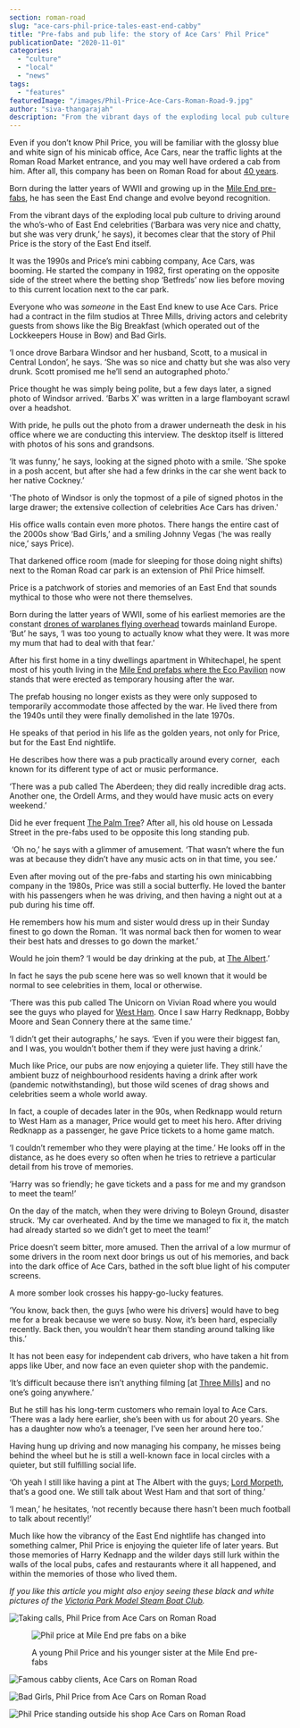 ```yaml
---
section: roman-road
slug: "ace-cars-phil-price-tales-east-end-cabby"
title: "Pre-fabs and pub life: the story of Ace Cars' Phil Price"
publicationDate: "2020-11-01"
categories: 
  - "culture"
  - "local"
  - "news"
tags: 
  - "features"
featuredImage: "/images/Phil-Price-Ace-Cars-Roman-Road-9.jpg"
author: "siva-thangarajah"
description: "From the vibrant days of the exploding local pub culture to driving around the who’s-who of East End celebrities (‘Barbara was very nice and chatty, but she was very drunk,’ he says), it becomes clear that the story of Phil Price is the story of the East End itself."
---
```


Even if you don’t know Phil Price, you will be familiar with the glossy blue and white sign of his minicab office, Ace Cars, near the traffic lights at the Roman Road Market entrance, and you may well have ordered a cab from him. After all, this company has been on Roman Road for about [40 years](https://romanroadlondon.com/oldest-shops-roman-road/). 

Born during the latter years of WWII and growing up in the [Mile End pre-fabs](https://romanroadlondon.com/eco-pavilion-mile-end-park-history/), he has seen the East End change and evolve beyond recognition. 

From the vibrant days of the exploding local pub culture to driving around the who’s-who of East End celebrities (‘Barbara was very nice and chatty, but she was very drunk,’ he says), it becomes clear that the story of Phil Price is the story of the East End itself. 

It was the 1990s and Price’s mini cabbing company, Ace Cars, was booming. He started the company in 1982, first operating on the opposite side of the street where the betting shop ‘Betfreds’ now lies before moving to this current location next to the car park. 

Everyone who was _someone_ in the East End knew to use Ace Cars. Price had a contract in the film studios at Three Mills, driving actors and celebrity guests from shows like the Big Breakfast (which operated out of the Lockkeepers House in Bow) and Bad Girls. 

‘I once drove Barbara Windsor and her husband, Scott, to a musical in Central London’, he says. ‘She was so nice and chatty but she was also very drunk. Scott promised me he’ll send an autographed photo.’

Price thought he was simply being polite, but a few days later, a signed photo of Windsor arrived. ‘Barbs X’ was written in a large flamboyant scrawl over a headshot. 

With pride, he pulls out the photo from a drawer underneath the desk in his office where we are conducting this interview. The desktop itself is littered with photos of his sons and grandsons. 

‘It was funny,’ he says, looking at the signed photo with a smile. ’She spoke in a posh accent, but after she had a few drinks in the car she went back to her native Cockney.’

'The photo of Windsor is only the topmost of a pile of signed photos in the large drawer; the extensive collection of celebrities Ace Cars has driven.'

His office walls contain even more photos. There hangs the entire cast of the 2000s show ‘Bad Girls,’ and a smiling Johnny Vegas (‘he was really nice,’ says Price). 

That darkened office room (made for sleeping for those doing night shifts) next to the Roman Road car park is an extension of Phil Price himself. 

Price is a patchwork of stories and memories of an East End that sounds mythical to those who were not there themselves. 

Born during the latter years of WWII, some of his earliest memories are the constant [drones of warplanes flying overhead](https://romanroadlondon.com/history-regents-canal-200-year-anniversary/) towards mainland Europe. ‘But’ he says, ‘I was too young to actually know what they were. It was more my mum that had to deal with that fear.’

After his first home in a tiny dwellings apartment in Whitechapel, he spent most of his youth living in the [Mile End prefabs where the Eco Pavilion](https://romanroadlondon.com/eco-pavilion-mile-end-park-history/) now stands that were erected as temporary housing after the war. 

The prefab housing no longer exists as they were only supposed to temporarily accommodate those affected by the war. He lived there from the 1940s until they were finally demolished in the late 1970s. 

He speaks of that period in his life as the golden years, not only for Price, but for the East End nightlife.

He describes how there was a pub practically around every corner,  each known for its different type of act or music performance. 

‘There was a pub called The Aberdeen; they did really incredible drag acts. Another one, the Ordell Arms, and they would have music acts on every weekend.’

Did he ever frequent [The Palm Tree](https://romanroadlondon.com/last-crooners-palm-tree-pub-tom-oldham/)? After all, his old house on Lessada Street in the pre-fabs used to be opposite this long standing pub.

 ‘Oh no,’ he says with a glimmer of amusement. ‘That wasn’t where the fun was at because they didn’t have any music acts on in that time, you see.’

Even after moving out of the pre-fabs and starting his own minicabbing company in the 1980s, Price was still a social butterfly. He loved the banter with his passengers when he was driving, and then having a night out at a pub during his time off. 

He remembers how his mum and sister would dress up in their Sunday finest to go down the Roman. ‘It was normal back then for women to wear their best hats and dresses to go down the market.’

Would he join them? ‘I would be day drinking at the pub, at [The Albert](https://romanroadlondon.com/albert-pub-refurbishment/).’

In fact he says the pub scene here was so well known that it would be normal to see celebrities in them, local or otherwise. 

‘There was this pub called The Unicorn on Vivian Road where you would see the guys who played for [West Ham](https://romanroadlondon.com/faces-west-ham-football-jose-da-luz-photoessay/). Once I saw Harry Redknapp, Bobby Moore and Sean Connery there at the same time.’

‘I didn’t get their autographs,’ he says. ‘Even if you were their biggest fan, and I was, you wouldn’t bother them if they were just having a drink.’

Much like Price, our pubs are now enjoying a quieter life. They still have the ambient buzz of neighbourhood residents having a drink after work (pandemic notwithstanding), but those wild scenes of drag shows and celebrities seem a whole world away. 

In fact, a couple of decades later in the 90s, when Redknapp would return to West Ham as a manager, Price would get to meet his hero. After driving Redknapp as a passenger, he gave Price tickets to a home game match. 

‘I couldn’t remember who they were playing at the time.’ He looks off in the distance, as he does every so often when he tries to retrieve a particular detail from his trove of memories. 

‘Harry was so friendly; he gave tickets and a pass for me and my grandson to meet the team!’

On the day of the match, when they were driving to Boleyn Ground, disaster struck. ‘My car overheated. And by the time we managed to fix it, the match had already started so we didn’t get to meet the team!’

Price doesn’t seem bitter, more amused. Then the arrival of a low murmur of some drivers in the room next door brings us out of his memories, and back into the dark office of Ace Cars, bathed in the soft blue light of his computer screens. 

A more somber look crosses his happy-go-lucky features. 

‘You know, back then, the guys \[who were his drivers\] would have to beg me for a break because we were so busy. Now, it’s been hard, especially recently. Back then, you wouldn’t hear them standing around talking like this.’

It has not been easy for independent cab drivers, who have taken a hit from apps like Uber, and now face an even quieter shop with the pandemic.

‘It’s difficult because there isn’t anything filming \[at [Three Mills](https://romanroadlondon.com/house-mill-bromley-by-bow/)\] and no one’s going anywhere.’

But he still has his long-term customers who remain loyal to Ace Cars. ‘There was a lady here earlier, she’s been with us for about 20 years. She has a daughter now who’s a teenager, I’ve seen her around here too.’

Having hung up driving and now managing his company, he misses being behind the wheel but he is still a well-known face in local circles with a quieter, but still fulfilling social life.

‘Oh yeah I still like having a pint at The Albert with the guys; [Lord Morpeth](https://romanroadlondon.com/sylvia-pankhurst-lord-morpeth-mural/), that’s a good one. We still talk about West Ham and that sort of thing.’

‘I mean,’ he hesitates, ‘not recently because there hasn't been much football to talk about recently!’

Much like how the vibrancy of the East End nightlife has changed into something calmer, Phil Price is enjoying the quieter life of later years. But those memories of Harry Kednapp and the wilder days still lurk within the walls of the local pubs, cafes and restaurants where it all happened, and within the memories of those who lived them. 

_If you like this article you might also enjoy seeing these black and white pictures of the [Victoria Park Model Steam Boat Club](https://romanroadlondon.com/victoria-park-steam-boat-club-memories/)._ 

![Taking calls, Phil Price from Ace Cars on Roman Road](/images/Phil-Price-Ace-Cars-Roman-Road-9-1024x683.jpg)

<figure>

![Phil price at Mile End pre fabs on a bike](/images/phil-price-young-bike-1024x683.jpg)

<figcaption>

A young Phil Price and his younger sister at the Mile End pre-fabs

</figcaption>

</figure>

![Famous cabby clients, Ace Cars on Roman Road](/images/Phil-Price-Ace-Cars-Roman-Road-7-1024x683.jpg)

![Bad Girls, Phil Price from Ace Cars on Roman Road](/images/Phil-Price-Ace-Cars-Roman-Road-8-1024x683.jpg)

![Phil Price standing outside his shop Ace Cars on Roman Road](/images/Phil-Price-Ace-Cars-Roman-Road-5-1024x683.jpg)
